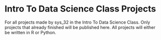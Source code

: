 # Intro To Data Science Class Projects
For all projects made by sys_32 in the Intro To Data Science Class. Only projects that already finished will be published here. All projects will either be written in R or Python.
